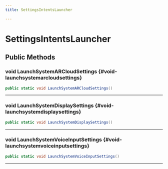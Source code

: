 ```yaml
---
title: SettingsIntentsLauncher

---
```


# SettingsIntentsLauncher










## Public Methods

### void LaunchSystemARCloudSettings {#void-launchsystemarcloudsettings}

```csharp
public static void LaunchSystemARCloudSettings()
```






-----------

### void LaunchSystemDisplaySettings {#void-launchsystemdisplaysettings}

```csharp
public static void LaunchSystemDisplaySettings()
```






-----------

### void LaunchSystemVoiceInputSettings {#void-launchsystemvoiceinputsettings}

```csharp
public static void LaunchSystemVoiceInputSettings()
```






-----------

